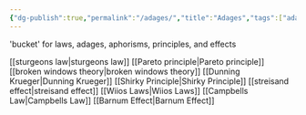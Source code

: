 ```yaml
---
{"dg-publish":true,"permalink":"/adages/","title":"Adages","tags":["adages,meta,tagpage"],"created":"2023-05-13","updated":""}
---
```



'bucket' for laws, adages, aphorisms, principles, and effects 

[[sturgeons law\|sturgeons law]]
[[Pareto principle\|Pareto principle]]
[[broken windows theory\|broken windows theory]]
[[Dunning Krueger\|Dunning Krueger]]
[[Shirky Principle\|Shirky Principle]]
[[streisand effect\|streisand effect]]
[[Wiios Laws\|Wiios Laws]]
[[Campbells Law\|Campbells Law]]
[[Barnum Effect\|Barnum Effect]]
